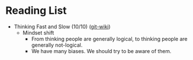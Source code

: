 
# Reading List

- Thinking Fast and Slow (10/10) ([git-wiki](https://github.com/git-wiki/wiki/blob/master/pages/thinking_fast_and_slow.md))
  - Mindset shift
    - From thinking people are generally logical, to thinking people are generally not-logical.
    - We have many biases. We should try to be aware of them.



